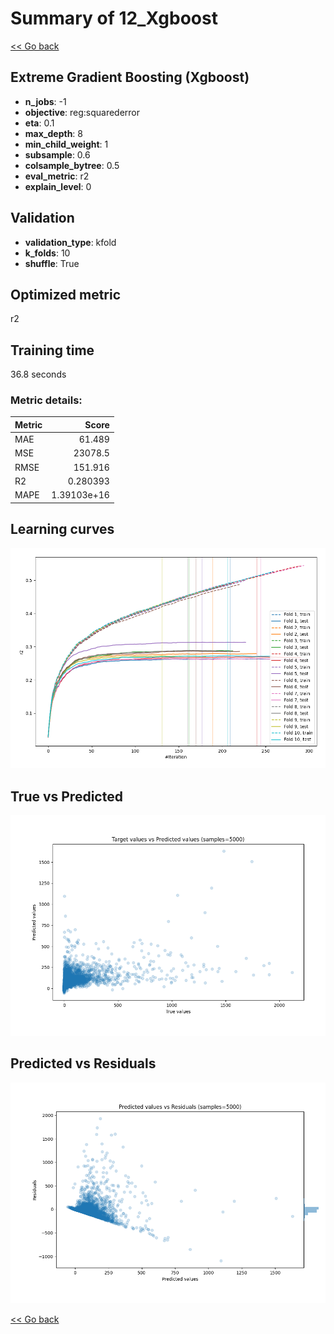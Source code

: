 # Summary of 12_Xgboost

[<< Go back](../README.md)


## Extreme Gradient Boosting (Xgboost)
- **n_jobs**: -1
- **objective**: reg:squarederror
- **eta**: 0.1
- **max_depth**: 8
- **min_child_weight**: 1
- **subsample**: 0.6
- **colsample_bytree**: 0.5
- **eval_metric**: r2
- **explain_level**: 0

## Validation
 - **validation_type**: kfold
 - **k_folds**: 10
 - **shuffle**: True

## Optimized metric
r2

## Training time

36.8 seconds

### Metric details:
| Metric   |           Score |
|:---------|----------------:|
| MAE      |    61.489       |
| MSE      | 23078.5         |
| RMSE     |   151.916       |
| R2       |     0.280393    |
| MAPE     |     1.39103e+16 |



## Learning curves
![Learning curves](learning_curves.png)
## True vs Predicted

![True vs Predicted](true_vs_predicted.png)


## Predicted vs Residuals

![Predicted vs Residuals](predicted_vs_residuals.png)



[<< Go back](../README.md)
